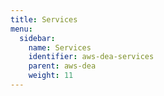 ```yaml
---
title: Services
menu:
  sidebar:
    name: Services
    identifier: aws-dea-services
    parent: aws-dea
    weight: 11
---
```


